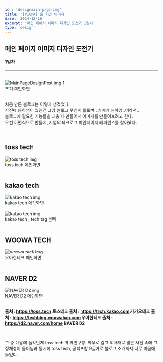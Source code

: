 ```yaml
---
id : 'designmain-page-img'
title: '[PIGMA] 홈 화면 이미지'
date: '2024-12-29'
excerpt: '메인 페이지 이미지 디자인 도전기 1일차'
type: 'design'
---
```


## 메인 페이지 이미지 디자인 도전기
#### 1일차

***

<br>

<div class="markdown">
    <div class="img">
        <img src="/imgs/MainPageDesignPost/main-page-img1.png" alt="MainPageDesignPost img 1" />
        <div class="explanation text-center">
            초기 메인화면
        </div>
    </div>
</div>

<br>

처음 만든 블로그는 이렇게 생겼었다. <br>
사진에 송하영이 있는건 그냥 블로그 주인이 플로버.. 최애가 송하영..이라서.. <br>
블로그에 필요한 기능들을 대충 다 만들어서 이미지를 만들어보려고 한다. <br>
우선 어떤식으로 만들지, 기업의 테크로그 메인페이지 레퍼런스를 찾아봤다. <br>

<br>

<div class="markdown">
    <div class="col">
        <div class="text-center">
            <h2>toss tech</h2>
        </div>
        <div class="img">
            <img src="/imgs/MainPageDesignPost/main-page-img2.png" alt="toss tech img" />
            <div class="explanation text-center">
                toss tech 메인화면
            </div>
        </div>
    </div>
</div>

<br>

<div class="markdown">
    <div class="col">
        <div class="text-center">
            <h2>kakao tech</h2>
        </div>
        <div class="img">
            <img src="/imgs/MainPageDesignPost/main-page-img3.png" alt="kakao tech img" />
            <div class="explanation text-center">
                kakao tech 메인화면
            </div>
            <br>
            <img src="/imgs/MainPageDesignPost/main-page-img4.png" alt="kakao tech img" />
            <div class="explanation text-center">
                kakao tech , tech tag 선택
            </div>
        </div>
    </div>
</div>

<br>

<div class="markdown">
    <div class="col">
        <div class="text-center">
            <h2>WOOWA TECH</h2>
        </div>
        <div class="img">
            <img src="/imgs/MainPageDesignPost/main-page-img5.png" alt="woowa tech img" />
            <div class="explanation text-center">
                우아한테크 메인화면
            </div>
        </div>
    </div>
</div>

<br>

<div class="markdown">
    <div class="col">
        <div class="text-center">
            <h2>NAVER D2</h2>
        </div>
        <div class="img">
            <img src="/imgs/MainPageDesignPost/main-page-img6.png" alt="NAVER D2 img" />
            <div class="explanation text-center">
                NAVER D2 메인화면
            </div>
        </div>
    </div>
</div>

<br>

**출처 : https://toss.tech 토스테크**
**출처 : https://tech.kakao.com 카카오테크**
**출처 : https://techblog.woowahan.com 우아한테크**
**출처 : https://d2.naver.com/home NAVER D2**

<br>



그 중 마음에 들었던게 toss tech 의 화면구성. 좌우로 길고 위아래로 얇은 사진 속에 그 정체성이 들어남과 동시에 toss tech, 공백포함 9글자로 블로그 소개까지 너무 마음에 들었다.
